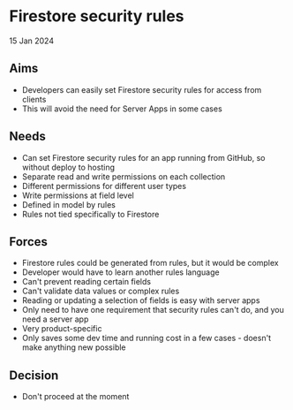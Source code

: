 Firestore security rules
========================

15 Jan 2024

Aims
----

- Developers can easily set Firestore security rules for access from clients
- This will avoid the need for Server Apps in some cases

Needs
-----

- Can set Firestore security rules for an app running from GitHub, so without deploy to hosting
- Separate read and write permissions on each collection
- Different permissions for different user types
- Write permissions at field level
- Defined in model by rules
- Rules not tied specifically to Firestore

Forces
------

- Firestore rules could be generated from rules, but it would be complex
- Developer would have to learn another rules language
- Can't prevent reading certain fields
- Can't validate data values or complex rules
- Reading or updating a selection of fields is easy with server apps
- Only need to have one requirement that security rules can't do, and you need a server app
- Very product-specific
- Only saves some dev time and running cost in a few cases - doesn't make anything new possible

Decision
--------

- Don't proceed at the moment
